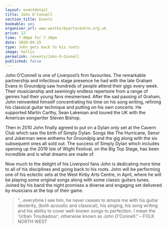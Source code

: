 ```yaml
---
layout: eventdetail
title: John O'Connell
section_title: Events
bookable: yes
organiser_url: www.westkirbyartscentre.org.uk
price: 12
time: 7.00pm for 7.30pm
date: 2020-04-25
type: John gets back to his roots
image: hollis
permalink: /events/John-O-Connell
published: false
---
```


John O’Connell is one of Liverpool’s firm favourites. The remarkable partnership and infectious stage presence he had with the late Graham Evans in Groundpig saw hundreds of people attend their gigs every week. Their musicianship and seemingly endless repertoire from a range of genres had their young fans mesmerised. After the sad passing of Graham, John reinvented himself concentrating his time on his song writing, refining his classical guitar technique and putting on his own concerts. He supported Martin Carthy, Sean Lakeman and toured the UK with the American songwriter Steven Bishop.

Then in 2010 John finally agreed to put on a Dylan only set at the Cavern Club which saw the birth of Simply Dylan. Songs like The Hurricane, Senor and Jokerman were anthems for Groundpig and the gig along with the six subsequent ones all sold out. The success of Simply Dylan which includes opening up the 2019 Isle of Wight Festival, on the Big Top Stage, has been incredible and is what dreams are made of.

Now much to the delight of his Liverpool fans John is dedicating more time to all of his disciplines and going back to his roots. John will be performing one of his eclectic sets at the West Kirby Arts Centre, in April, where he will be playing some original songs along with some classic guitars tunes. Joined by his band the night promises a diverse and engaging set delivered by musicians at the top of their game.

> "...everytime I see him, he never ceases to amaze me with his guitar dexterity, (both acoustic and classical), his singing, his song writing and his ability to cover well-known songs to perfection. I mean the 'Urban Troubadour', otherwise known as John O'Connell." – FOLK NORTH WEST
